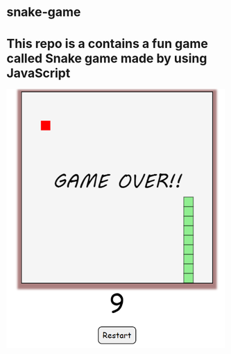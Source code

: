 # snake-game
# This repo is a contains a fun game called Snake  game  made by using JavaScript

![Alt text](<Screenshot 2024-02-01 164534.png>)
